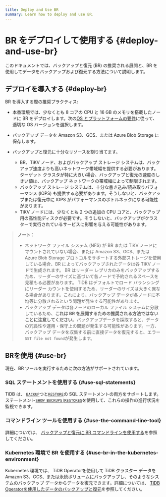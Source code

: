 ```yaml
---
title: Deploy and Use BR
summary: Learn how to deploy and use BR.
---
```


# BR をデプロイして使用する {#deploy-and-use-br}

このドキュメントでは、バックアップと復元 (BR) の推奨される展開と、BR を使用してデータをバックアップおよび復元する方法について説明します。

## デプロイを導入する {#deploy-br}

BR を導入する際の推奨プラクティス:

-   本番環境では、少なくとも 8 コアの CPU と 16 GB のメモリを搭載したノードに BR をデプロイします。次の[OS とプラットフォームの要件](/hardware-and-software-requirements.md#os-and-platform-requirements)に従って、適切な OS バージョンを選択します。
-   バックアップ データを Amazon S3、GCS、または Azure Blob Storage に保存します。
-   バックアップと復元に十分なリソースを割り当てます。

    -   BR、TiKV ノード、およびバックアップ ストレージ システムは、バックアップ速度よりも高いネットワーク帯域幅を提供する必要があります。ターゲット クラスタが特に大きい場合、バックアップと復元の速度のしきい値は、バックアップ ネットワークの帯域幅によって制限されます。
    -   バックアップ ストレージ システムは、十分な書き込み/読み取りパフォーマンス (IOPS) も提供する必要があります。そうしないと、バックアップまたは復元中に IOPS がパフォーマンスのボトルネックになる可能性があります。
    -   TiKV ノードには、少なくとも 2 つの追加の CPU コアと、バックアップ用の高性能ディスクが必要です。そうしないと、バックアップがクラスターで実行されているサービスに影響を与える可能性があります。

> **ノート：**
>
> -   ネットワーク ファイル システム (NFS) が BR または TiKV ノードにマウントされていない場合、または Amazon S3、GCS、または Azure Blob Storage プロトコルをサポートする外部ストレージを使用している場合、BR によってバックアップされたデータは各 TiKV ノードで生成されます。 BR はリーダー レプリカのみをバックアップするため、リーダーのサイズに基づいて各ノードで予約されるスペースを見積もる必要があります。 TiDB はデフォルトでロード バランシングにリーダー カウントを使用するため、リーダーのサイズは大きく異なる場合があります。これにより、バックアップ データが各ノードに不均等に分散されるという問題が発生する可能性があります。
> -   バックアップ データは各ノードのローカル ファイル システムに分散しているため、**これは BR を展開するための推奨される方法ではないことに注意してください**。バックアップデータを採取すると、データの冗長性や運用・保守上の問題が発生する可能性があります。一方、バックアップ データを収集する前に直接データを復元すると、エラー`SST file not found`が発生します。

## BRを使用 {#use-br}

現在、BR ツールを実行するために次の方法がサポートされています。

### SQL ステートメントを使用する {#use-sql-statements}

TiDB は、 [`BACKUP`](/sql-statements/sql-statement-backup.md)つと[`RESTORE`](/sql-statements/sql-statement-restore.md)の SQL ステートメントの両方をサポートします。ステートメント[`SHOW BACKUPS|RESTORES`](/sql-statements/sql-statement-show-backups.md)を使用して、これらの操作の進行状況を監視できます。

### コマンドライン ツールを使用する {#use-the-command-line-tool}

詳細については、 [バックアップと復元に BR コマンドラインを使用する](/br/use-br-command-line-tool.md)を参照してください。

### Kubernetes 環境で BR を使用する {#use-br-in-the-kubernetes-environment}

Kubernetes 環境では、 TiDB Operatorを使用して TiDB クラスター データを Amazon S3、GCS、または永続ボリュームにバックアップし、そのようなシステムのバックアップ データからデータを復元できます。詳細については、 [TiDB Operatorを使用したデータのバックアップと復元](https://docs.pingcap.com/tidb-in-kubernetes/stable/backup-restore-overview)を参照してください。
